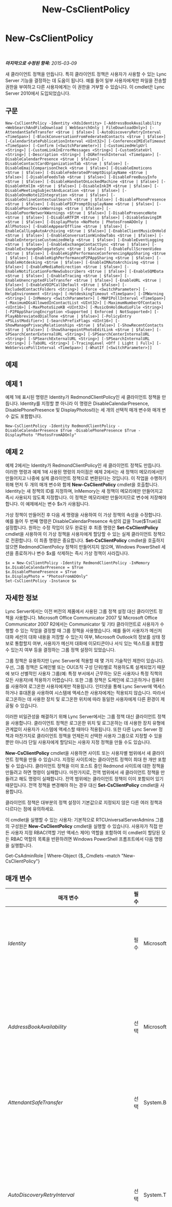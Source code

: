 ﻿---
title: New-CsClientPolicy
TOCTitle: New-CsClientPolicy
ms:assetid: 47a92c7d-fe94-4843-b9d5-92b955306666
ms:mtpsurl: https://technet.microsoft.com/ko-kr/library/Gg425949(v=OCS.15)
ms:contentKeyID: 49303503
ms.date: 08/10/2015
mtps_version: v=OCS.15
ms.translationtype: HT
---

# New-CsClientPolicy

 

_**마지막으로 수정된 항목:** 2015-03-09_

새 클라이언트 정책을 만듭니다. 특히 클라이언트 정책은 사용자가 사용할 수 있는 Lync Server 기능을 결정하는 데 도움이 됩니다. 예를 들어 일부 사용자에게만 파일을 전송할 권한을 부여하고 다른 사용자에게는 이 권한을 거부할 수 있습니다. 이 cmdlet은 Lync Server 2010에서 도입되었습니다.

## 구문

    New-CsClientPolicy -Identity <XdsIdentity> [-AddressBookAvailability <WebSearchAndFileDownload | WebSearchOnly | FileDownloadOnly>] [-AttendantSafeTransfer <$true | $false>] [-AutoDiscoveryRetryInterval <TimeSpan>] [-BlockConversationFromFederatedContacts <$true | $false>] [-CalendarStatePublicationInterval <UInt32>] [-ConferenceIMIdleTimeout <TimeSpan>] [-Confirm [<SwitchParameter>]] [-CustomizedHelpUrl <String>] [-CustomLinkInErrorMessages <String>] [-CustomStateUrl <String>] [-Description <String>] [-DGRefreshInterval <TimeSpan>] [-DisableCalendarPresence <$true | $false>] [-DisableContactCardOrganizationTab <$true | $false>] [-DisableEmailComparisonCheck <$true | $false>] [-DisableEmoticons <$true | $false>] [-DisableFederatedPromptDisplayName <$true | $false>] [-DisableFeedsTab <$true | $false>] [-DisableFreeBusyInfo <$true | $false>] [-DisableHandsetOnLockedMachine <$true | $false>] [-DisableHtmlIm <$true | $false>] [-DisableInkIM <$true | $false>] [-DisableMeetingSubjectAndLocation <$true | $false>] [-DisableOneNote12Integration <$true | $false>] [-DisableOnlineContextualSearch <$true | $false>] [-DisablePhonePresence <$true | $false>] [-DisablePICPromptDisplayName <$true | $false>] [-DisablePoorDeviceWarnings <$true | $false>] [-DisablePoorNetworkWarnings <$true | $false>] [-DisablePresenceNote <$true | $false>] [-DisableRTFIM <$true | $false>] [-DisableSavingIM <$true | $false>] [-DisplayPhoto <NoPhoto | PhotosFromADOnly | AllPhotos>] [-EnableAppearOffline <$true | $false>] [-EnableCallLogAutoArchiving <$true | $false>] [-EnableClientMusicOnHold <$true | $false>] [-EnableConversationWindowTabs <$true | $false>] [-EnableEnterpriseCustomizedHelp <$true | $false>] [-EnableEventLogging <$true | $false>] [-EnableExchangeContactSync <$true | $false>] [-EnableExchangeDelegateSync <$true | $false>] [-EnableFullScreenVideo <$true | $false>] [-EnableHighPerformanceConferencingAppSharing <$true | $false>] [-EnableHighPerformanceP2PAppSharing <$true | $false>] [-EnableHotdesking <$true | $false>] [-EnableIMAutoArchiving <$true | $false>] [-EnableMediaRedirection <$true | $false>] [-EnableNotificationForNewSubscribers <$true | $false>] [-EnableSQMData <$true | $false>] [-EnableTracing <$true | $false>] [-EnableUnencryptedFileTransfer <$true | $false>] [-EnableURL <$true | $false>] [-EnableVOIPCallDefault <$true | $false>] [-ExcludedContactFolders <String>] [-Force <SwitchParameter>] [-HelpEnvironment <String>] [-HotdeskingTimeout <TimeSpan>] [-IMWarning <String>] [-InMemory <SwitchParameter>] [-MAPIPollInterval <TimeSpan>] [-MaximumDGsAllowedInContactList <UInt32>] [-MaximumNumberOfContacts <UInt16>] [-MaxPhotoSizeKB <UInt32>] [-MusicOnHoldAudioFile <String>] [-P2PAppSharingEncryption <Supported | Enforced | NotSupported>] [-PlayAbbreviatedDialTone <$true | $false>] [-PolicyEntry <PSListModifier>] [-SearchPrefixFlags <UInt16>] [-ShowManagePrivacyRelationships <$true | $false>] [-ShowRecentContacts <$true | $false>] [-ShowSharepointPhotoEditLink <$true | $false>] [-SPSearchCenterExternalURL <String>] [-SPSearchCenterInternalURL <String>] [-SPSearchExternalURL <String>] [-SPSearchInternalURL <String>] [-TabURL <String>] [-TracingLevel <Off | Light | Full>] [-WebServicePollInterval <TimeSpan>] [-WhatIf [<SwitchParameter>]]

## 예제

## 예제 1

예제 1에 표시된 명령은 Identity가 RedmondClientPolicy인 새 클라이언트 정책을 만듭니다. Identity를 지정할 뿐 아니라 이 명령은 DisableCalendarPresence, DisablePhonePresence 및 DisplayPhotos라는 세 개의 선택적 매개 변수와 매개 변수 값도 포함합니다.

    New-CsClientPolicy -Identity RedmondClientPolicy -DisableCalendarPresence $True -DisablePhonePresence $True -DisplayPhoto "PhotosFromADOnly"

## 예제 2

예제 2에서는 Identity가 RedmondClientPolicy인 새 클라이언트 정책도 만듭니다. 이러한 명령과 예제 1에 사용된 명령의 차이점은 예제 2에서는 새 정책이 메모리에서만 만들어지고 나중에 실제 클라이언트 정책으로 변환된다는 것입니다. 이 작업을 수행하기 위해 먼저 두 개의 매개 변수와 함께 **New-CsClientPolicy** cmdlet을 호출합니다. Identity는 새 정책의 ID를 지정하며, InMemory는 새 정책이 메모리에만 만들어지고 즉시 사용되지 않도록 지정합니다. 이 정책은 메모리에만 만들어지므로 변수에 저장해야 합니다. 이 예제에서는 변수 $x가 사용됩니다.

가상 정책이 만들어진 후 다음 세 명령을 사용하여 이 가상 정책의 속성을 수정합니다. 예를 들어 두 번째 명령은 DisableCalendarPresence 속성의 값을 True($True)로 설정합니다. 원하는 수정 작업이 모두 완료된 후 최종 명령은 **Set-CsClientPolicy** cmdlet을 사용하여 이 가상 정책을 사용자에게 할당할 수 있는 실제 클라이언트 정책으로 전환합니다. 이 최종 명령은 중요합니다. **Set-CsClientPolicy** cmdlet을 호출하지 않으면 RedmondClientPolicy 정책이 만들어지지 않으며, Windows PowerShell 세션을 종료하거나 변수 $x를 삭제하는 즉시 가상 정책이 사라집니다.

    $x = New-CsClientPolicy -Identity RedmondClientPolicy -InMemory
    $x.DisableCalendarPresence = $True 
    $x.DisablePhonePresence = $True 
    $x.DisplayPhoto = "PhotosFromADOnly"
    Set-CsClientPolicy -Instance $x

## 자세한 정보

Lync Server에서는 이전 버전의 제품에서 사용된 그룹 정책 설정 대신 클라이언트 정책을 사용합니다. Microsoft Office Communicator 2007 및 Microsoft Office Communicator 2007 R2에서는 Communicator 및 기타 클라이언트로 사용자가 수행할 수 있는 작업을 결정할 때 그룹 정책을 사용했습니다. 예를 들어 사용자가 메신저 대화 세션의 대화 내용을 저장할 수 있는지 여부, Microsoft Outlook의 정보를 상태 정보로 통합할지 여부, 사용자가 메신저 대화에 이모티콘이나 서식 있는 텍스트를 포함할 수 있는지 여부 등을 결정하는 그룹 정책 설정이 있었습니다.

그룹 정책은 유용하지만 Lync Server에 적용할 때 몇 가지 기술적인 제한이 있습니다. 우선, 그룹 정책은 도메인별 또는 OU(조직 구성 단위)별로 적용하도록 설계되었기 때문에 보다 선별적인 사용자 그룹(예: 특정 부서에서 근무하는 모든 사용자나 특정 직책의 모든 사용자)에 적용하기 어렵습니다. 또한 그룹 정책은 도메인에 로그온하거나 컴퓨터를 사용하여 로그온한 사용자에게만 적용됩니다. 인터넷을 통해 Lync Server에 액세스하거나 휴대폰을 사용하여 시스템에 액세스한 사용자에게는 적용되지 않습니다. 따라서 로그온하는 데 사용한 장치 및 로그온한 위치에 따라 동일한 사용자에게 다른 환경이 제공될 수 있습니다.

이러한 비일관성을 해결하기 위해 Lync Server에서는 그룹 정책 대신 클라이언트 정책을 사용합니다. 클라이언트 정책은 로그온한 위치 및 로그온하는 데 사용한 장치 유형에 관계없이 사용자가 시스템에 액세스할 때마다 적용됩니다. 또한 다른 Lync Server 정책과 마찬가지로 클라이언트 정책을 언제든지 선택한 사용자 그룹으로 지정할 수 있을 뿐만 아니라 단일 사용자에게 할당되는 사용자 지정 정책을 만들 수도 있습니다.

**New-CsClientPolicy** cmdlet을 사용하면 사이트 또는 사용자별 범위에서 새 클라이언트 정책을 만들 수 있습니다. 지정된 사이트에는 클라이언트 정책이 최대 한 개만 포함될 수 있습니다. 클라이언트 정책을 이미 호스트 중인 Redmond 사이트에 대한 정책을 만들려고 하면 명령이 실패합니다. 마찬가지로, 전역 범위에서 새 클라이언트 정책을 만들려고 해도 명령이 실패합니다. 전역 범위에는 클라이언트 정책이 이미 포함되어 있기 때문입니다. 전역 정책을 변경해야 하는 경우 대신 **Set-CsClientPolicy** cmdlet을 사용합니다.

클라이언트 정책은 대부분의 정책 설정이 기본값으로 지정되지 않은 다른 여러 정책과 다르다는 점에 유의하세요.

이 cmdlet을 실행할 수 있는 사용자: 기본적으로 RTCUniversalServerAdmins 그룹의 구성원은 **New-CsClientPolicy** cmdlet을 실행할 수 있습니다. 사용자가 직접 만든 사용자 지정 RBAC(역할 기반 액세스 제어) 역할을 포함하여 이 cmdlet이 할당된 모든 RBAC 역할의 목록을 반환하려면 Windows PowerShell 프롬프트에서 다음 명령을 실행합니다.

Get-CsAdminRole | Where-Object {$\_.Cmdlets –match "New-CsClientPolicy"}

## 매개 변수


<table>
<colgroup>
<col style="width: 25%" />
<col style="width: 25%" />
<col style="width: 25%" />
<col style="width: 25%" />
</colgroup>
<thead>
<tr class="header">
<th>매개 변수</th>
<th>필수</th>
<th>유형</th>
<th>설명</th>
</tr>
</thead>
<tbody>
<tr class="odd">
<td><p><em>Identity</em></p></td>
<td><p>필수</p></td>
<td><p>Microsoft.Rtc.Management.Xds.XdsIdentity</p></td>
<td><p>새 정책에 할당할 고유 ID입니다. 새 클라이언트 정책은 사이트 또는 사용자별 범위에서 만들 수 있습니다. 새 사이트 정책을 만들려면 &quot;site:&quot; 접두사와 사이트 이름을 ID로 사용합니다. 예를 들어 Redmond 사이트에 대한 새 정책을 만들려면 -Identity site:Redmond 구문을 사용합니다. 새 사용자별 정책을 만들려면 -Identity SalesClientPolicy와 유사한 ID를 사용합니다.</p></td>
</tr>
<tr class="even">
<td><p><em>AddressBookAvailability</em></p></td>
<td><p>선택</p></td>
<td><p>Microsoft.Rtc.Management.WritableConfig.Policy.Client.AddressBookAvailability</p></td>
<td><p>사용자가 정보에 액세스할 수 있는 방법을 나타냅니다. 주소록 웹 쿼리 서비스를 사용하거나 주소록 복사본을 로컬 컴퓨터에 다운로드하는 방식으로 액세스할 수 있습니다. AddressBookAvailability는 다음 값 중 하나로 설정되어야 합니다.</p>
<p>WebSearchAndFileDownload</p>
<p>WebSearchOnly</p>
<p>FileDownloadOnly</p></td>
</tr>
<tr class="odd">
<td><p><em>AttendantSafeTransfer</em></p></td>
<td><p>선택</p></td>
<td><p>System.Boolean</p></td>
<td><p>True로 설정하면 Attendant가 &quot;안전한 전송&quot; 모드로 작동하므로 원하는 수신자에게 도달하지 못한 전송 통화가 &quot;전송 실패&quot; 알림과 함께 수신 영역에 다시 표시됩니다. False로 설정하면 원하는 수신자에 도달하지 못한 전송 통화가 수신 영역에 다시 표시되지 않습니다.</p></td>
</tr>
<tr class="even">
<td><p><em>AutoDiscoveryRetryInterval</em></p></td>
<td><p>선택</p></td>
<td><p>System.TimeSpan</p></td>
<td><p>연결 시도에 실패한 후 Lync Server 연결을 다시 시도하기 전에 Lync에서 대기하는 시간을 지정합니다. AutoDiscoveryRetryInterval은 1초에서 60분(1시간)(포함) 사이의 값으로 설정할 수 있습니다.</p>
<p>AutoDiscoveryRetryInterval을 지정할 때는 시:분:초 형식을 사용해야 합니다. 예를 들어 간격을 25분으로 설정하려면 다음 구문을 사용합니다.</p>
<p>- AutoDiscoveryRetryInterval 00:25:00</p>
<p>이 설정은 Office Communications Server 2007 R2 그룹 정책 설정 &quot;자동 검색을 다시 시도할 시간 간격&quot;에 해당합니다.</p></td>
</tr>
<tr class="odd">
<td><p><em>BlockConversationFromFederatedContacts</em></p></td>
<td><p>선택</p></td>
<td><p>System.Boolean</p></td>
<td><p>True로 설정하면 조직 외부의 대화 상대가 이 정책이 적용되는 사용자와 메신저 대화를 시작할 수 없습니다. 그러나 내부 사용자가 시작한 대화에 외부 사용자가 참여할 수는 있습니다. False로 설정하면 외부 대화 상대가 조직의 사용자에게 원치 않는 메신저 대화를 보내도록 허용됩니다.</p>
<p>이 설정은 Communications Server 2007 R2 그룹 정책 설정 &quot;페더레이션 대화 상대의 대화 차단&quot;에 해당합니다.</p></td>
</tr>
<tr class="even">
<td><p><em>CalendarStatePublicationInterval</em></p></td>
<td><p>선택</p></td>
<td><p>System.UInt32</p></td>
<td><p>Lync가 Microsoft Outlook에서 일정 정보를 검색하여 이 데이터를 현재 상태 정보에 추가하기 전에 대기하는 시간(초)을 지정합니다.</p>
<p>예를 들어 CalendarStatePublicationInterval을 10분(600초)으로 설정하려면 다음 구문을 사용합니다.</p>
<p>- CalendarStatePublicationInterval 600</p>
<p>이 설정은 Communications Server 2007 R2 그룹 정책 설정 &quot;현재 상태에 일정 데이터를 게시할 시간 간격&quot;에 해당합니다.</p></td>
</tr>
<tr class="odd">
<td><p><em>ConferenceIMIdleTimeout</em></p></td>
<td><p>선택</p></td>
<td><p>System.TimeSpan</p></td>
<td><p>사용자가 메신저 대화를 보내거나 받지 않고 메신저 대화 세션에 남아 있을 수 있는 시간(분)을 나타냅니다.</p>
<p>ConferenceIMIdleTimeout은 1시간 이하여야 하며 시:분:초 형식을 사용하여 지정해야 합니다. 예를 들어 다음 구문은 시간 제한 값을 45분으로 설정합니다.</p>
<p>-ConferenceIMIdleTimeout 00:45:00</p></td>
</tr>
<tr class="even">
<td><p><em>Confirm</em></p></td>
<td><p>선택</p></td>
<td><p>System.Management.Automation.SwitchParameter</p></td>
<td><p>명령을 실행하기 전에 확인 메시지를 표시합니다.</p></td>
</tr>
<tr class="odd">
<td><p><em>CustomizedHelpUrl</em></p></td>
<td><p>선택</p></td>
<td><p>System.String</p></td>
<td><p>조직에서 설정한 사용자 지정 Lync Server 도움말의 URL입니다. 사용자가 Lync에서 도움말 메뉴를 클릭할 때마다 기본 제품 도움말 대신 이 도움말이 표시됩니다.</p>
<p>EnableEnterpriseCustomizedHelp를 True로 설정하지 않은 경우에도 사용자 지정 도움말을 사용할 수 없습니다.</p>
<p>이 설정은 Communications Server 2007 R2 그룹 정책 설정 &quot;도움말 메뉴&quot;에 해당합니다. 이 매개 변수는 Lync Server 2013에서는 더 이상 사용되지 않습니다.</p></td>
</tr>
<tr class="even">
<td><p><em>CustomLinkInErrorMessages</em></p></td>
<td><p>선택</p></td>
<td><p>System.String</p></td>
<td><p>Lync Server에 표시되는 오류 메시지에 추가할 수 있는 웹 사이트의 URL입니다. URL을 지정하면 Lync Server에서 발생하는 오류 메시지의 맨 아래에 해당 URL이 표시됩니다. 사용자가 이 링크를 클릭하면 문제 해결 팁과 같은 추가 정보가 포함된 사용자 지정 웹 사이트로 이동합니다.</p></td>
</tr>
<tr class="odd">
<td><p><em>CustomStateUrl</em></p></td>
<td><p>선택</p></td>
<td><p>System.String</p></td>
<td><p>Lync Server에 사용자 지정 현재 상태를 추가하는 데 사용되는 XML 파일의 위치를 지정합니다. Lync Server는 대화 가능, 다른 용무 중, 방해 금지 등의 기본 제공 상태 외에 최대 4개의 사용자 지정 현재 상태를 허용합니다. XML 파일의 위치는 HTTPS 프로토콜을 사용하여 지정해야 합니다.</p>
<p>이 설정은 Communications Server 2007 R2 그룹 정책 설정 &quot;사용자 지정 현재 상태 URL&quot;에 해당합니다.</p></td>
</tr>
<tr class="even">
<td><p><em>Description</em></p></td>
<td><p>선택</p></td>
<td><p>System.String</p></td>
<td><p>관리자가 정책에 대한 추가 정보를 제공할 수 있습니다. 예를 들어 Description은 정책을 할당해야 하는 대상 사용자를 나타낼 수 있습니다.</p></td>
</tr>
<tr class="odd">
<td><p><em>DGRefreshInterval</em></p></td>
<td><p>선택</p></td>
<td><p>System.TimeSpan</p></td>
<td><p>Lync Server가 대화 상대 목록에서 &quot;확장된&quot; 메일 그룹의 구성원 목록을 자동으로 새로 고치기 전에 대기하는 시간을 나타냅니다. 메일 그룹을 확장하면 해당 그룹의 모든 구성원이 표시됩니다. DGRefreshInterval은 30초에서 28,800초(8시간)(포함) 사이의 정수 값으로 설정할 수 있습니다. 기본값은 28,800초입니다.</p>
<p>이 설정은 Communications Server 2007 R2 그룹 정책 설정 &quot;각 메일 그룹의 구성원 자격을 새로 고칠 시간 간격&quot;에 해당합니다.</p></td>
</tr>
<tr class="even">
<td><p><em>DisableCalendarPresence</em></p></td>
<td><p>선택</p></td>
<td><p>System.Boolean</p></td>
<td><p>True로 설정하면 Microsoft Outlook에서 가져온 연락처 데이터가 현재 상태 정보에 포함되지 않습니다. False로 설정하면 일정 데이터가 현재 상태 정보에 포함됩니다. 예를 들어 약속 있음/없음 정보가 대화 상대 카드에 보고됩니다. 마찬가지로, Outlook에 모임 참가 중으로 표시될 때마다 자동으로 상태가 다른 용무 중으로 설정됩니다.</p>
<p>이 설정은 Communications Server 2007 R2 그룹 정책 설정 &quot;일정 현재 상태 사용 안 함&quot;에 해당합니다.</p></td>
</tr>
<tr class="odd">
<td><p><em>DisableContactCardOrganizationTab</em></p></td>
<td><p>선택</p></td>
<td><p>System.Boolean</p></td>
<td><p>True로 설정하면 대화 상대 카드 조직 탭이 Lync 사용자 인터페이스에 표시되지 않습니다. False로 설정하면 Lync에서 대화 상대 카드 조직 탭을 사용할 수 있습니다.</p></td>
</tr>
<tr class="even">
<td><p><em>DisableEmailComparisonCheck</em></p></td>
<td><p>선택</p></td>
<td><p>System.Boolean</p></td>
<td><p>True로 설정하면 Lync에서 현재 실행 중인 Microsoft Outlook 인스턴스가 Lync Server를 실행하는 같은 사용자에게 속해 있는지 확인하지 않습니다. 예를 들어 Outlook과 Lync가 둘 다 Ken Myer 사용자 계정으로 실행되고 있는지 확인하지 않습니다. 대신, 두 응용 프로그램이 동일한 계정으로 실행 중인 것으로 간주하여 Outlook의 연락처 및 일정 데이터를 Lync에 포함합니다.</p>
<p>False로 설정하면 Lync에서 SMTP 주소를 사용하여 Outlook과 Lync가 동일한 계정으로 실행되고 있는지 확인합니다. SMTP 주소가 일치하지 않으면 Outlook의 연락처 및 일정 데이터가 Lync에 통합되지 않습니다.</p>
<p></p></td>
</tr>
<tr class="odd">
<td><p><em>DisableEmoticons</em></p></td>
<td><p>선택</p></td>
<td><p>System.Boolean</p></td>
<td><p>True로 설정하면 사용자가 메신저 대화를 통해 이모티콘을 보내거나 받을 수 없습니다. 대신, 이러한 이모티콘에 해당하는 텍스트가 표시됩니다. 예를 들어 &quot;스마일 기호&quot; 그림이 표시되는 대신 이 그림에 해당하는 다음 텍스트가 표시됩니다.</p>
<p>: )</p>
<p>False로 설정하면 사용자가 메신저 대화에 이모티콘을 포함하거나, 받은 메신저 대화에 있는 이모티콘을 볼 수 있습니다.</p>
<p>이 설정은 Communications Server 2007 R2 그룹 정책 설정 &quot;대화창에 이모티콘 사용 안 함&quot;에 해당합니다.</p></td>
</tr>
<tr class="even">
<td><p><em>DisableFederatedPromptDisplayName</em></p></td>
<td><p>선택</p></td>
<td><p>System.Boolean</p></td>
<td><p>True로 설정하면 페더레이션 사용자의 대화 상대 목록에 추가될 때 생성되는 알림 대화 상자에 페더레이션 사용자의 SIP 주소(예: sip:kenmyer@fabrikam.com)가 사용됩니다. False로 설정하면 알림 대화 상자에 페더레이션 사용자의 표시 이름(예: Ken Myer)이 사용됩니다.</p>
<p>이 설정은 Communications Server 2007 R2 그룹 정책 설정 &quot;알림 대화 상자에 PIC 대화 상대가 아닌 페더레이션 대화 상대의 대화명 표시 안 함&quot;에 해당합니다.</p></td>
</tr>
<tr class="odd">
<td><p><em>DisableFeedsTab</em></p></td>
<td><p>선택</p></td>
<td><p>System.Boolean</p></td>
<td><p>True로 설정하면 작업 피드 탭이 Lync에 표시되지 않습니다. False로 설정하면 Lync 내에서 피드 탭을 사용할 수 있습니다.</p></td>
</tr>
<tr class="even">
<td><p><em>DisableFreeBusyInfo</em></p></td>
<td><p>선택</p></td>
<td><p>System.Boolean</p></td>
<td><p>True로 설정하면 Microsoft Outlook에서 검색된 약속 있음/없음 정보가 대화 상대 카드에 표시되지 않습니다. False로 설정하면 약속 있음/없음 정보가 대화 상대 카드에 표시됩니다. 예를 들어 대화 상대 카드에 다음과 유사한 메모가 포함될 수 있습니다.</p>
<p>일정: 오후 2:00까지 약속 없음</p>
<p>이 설정은 Communications Server 2007 R2 그룹 정책 설정 &quot;약속 있음/없음 정보 게시 안 함&quot;에 해당합니다.</p></td>
</tr>
<tr class="odd">
<td><p><em>DisableHandsetOnLockedMachine</em></p></td>
<td><p>선택</p></td>
<td><p>System.Boolean</p></td>
<td><p>True로 설정하면 Polycom 송수화기가 연결된 컴퓨터가 잠긴 경우 사용자가 해당 송수화기를 사용할 수 없게 됩니다. 송수화기를 사용하려면 먼저 컴퓨터 잠금을 해제해야 합니다.</p>
<p>False로 설정하면 Polycom 송수화기가 연결된 컴퓨터가 잠긴 경우에도 사용자가 해당 송수화기를 사용할 수 있습니다.</p>
<p>이 설정은 Communications Server 2007 R2 그룹 정책 설정 &quot;잠긴 컴퓨터에 송수화기 사용 구성&quot;에 해당합니다.</p></td>
</tr>
<tr class="even">
<td><p><em>DisableHtmlIm</em></p></td>
<td><p>선택</p></td>
<td><p>System.Boolean</p></td>
<td><p>True로 설정하면 웹 페이지에서 복사한 HTML 텍스트를 메신저 대화에 붙여 넣을 때 HTML 텍스트가 일반 텍스트로 변환됩니다. False로 설정하면 메신저 대화에 붙여 넣을 때 글꼴 크기 및 색, 드롭다운 목록 및 단추 등의 HTML 서식이 유지됩니다.</p>
<p>False로 설정한 경우에도 스크립트 및 기타 악의적으로 사용될 수 있는 항목(예: 소리를 재생하는 태그)은 메신저 대화에 복사되지 않습니다. 단추 및 기타 컨트롤을 복사하여 메시지에 붙여 넣을 수 있지만 이러한 컨트롤에 연결된 스크립트는 자동으로 제거됩니다.</p>
<p>이 설정은 Communicator 2007 R2 그룹 정책 설정 &quot;메신저 대화에 HTML 텍스트 사용 안 함&quot;에 해당합니다.</p></td>
</tr>
<tr class="odd">
<td><p><em>DisableInkIM</em></p></td>
<td><p>선택</p></td>
<td><p>System.Boolean</p></td>
<td><p>True로 설정하면 사용자가 Tablet PC 링크가 포함된 메신저 대화를 받을 수 없습니다. 잉크는 손으로 쓴 메모를 문서에 삽입할 수 있는 기술입니다. False로 설정하면 사용자가 Tablet PC 링크가 포함된 메시지를 받을 수 있습니다.</p>
<p>이 설정은 Communications Server 2007 R2 그룹 정책 설정 &quot;메신저 대화에 잉크 사용 금지&quot;에 해당합니다.</p></td>
</tr>
<tr class="even">
<td><p><em>DisableMeetingSubjectAndLocation</em></p></td>
<td><p>선택</p></td>
<td><p>System.Boolean</p></td>
<td><p>False로 설정하면 대화 상대 카드에서 약속 있음/없음 정보를 볼 때 모임 제목, 모임 위치 등 모임에 대한 자세한 정보가 도구 설명으로 표시됩니다. True로 설정하면 자세한 정보가 표시되지 않습니다. 모임 관련 정보가 완전히 표시되지 않도록 하려면 DisableCalendarPresence도 True로 설정해야 합니다.</p>
<p>이 설정은 Communications Server 2007 R2 그룹 정책 설정 &quot;모임 제목 및 위치 정보 게시 안 함&quot;에 해당합니다.</p></td>
</tr>
<tr class="odd">
<td><p><em>DisableOneNote12Integration</em></p></td>
<td><p>선택</p></td>
<td><p>System.Boolean</p></td>
<td><p>True로 설정하면 Lync 내에서 Microsoft OneNote를 시작하는 기능 및 메신저 대화 세션과 OneNote 노트를 자동으로 연결하는 기능을 사용할 수 없습니다. False로 설정하면 Lync에서 OneNote를 사용하여 메모 작성 옵션이 활성화됩니다. 또한 Microsoft Outlook의 대화 내용에서 메신저 대화 내용을 찾은 경우 대화 메모 편집 단추를 클릭하여 해당 대화에 연결된 OneNote 노트를 검색할 수 있습니다.</p>
<p>이 설정은 Communications Server 2007 R2 그룹 정책 설정 &quot;OneNote 12 통합 사용 안 함&quot;에 해당합니다.</p></td>
</tr>
<tr class="even">
<td><p><em>DisableOnlineContextualSearch</em></p></td>
<td><p>선택</p></td>
<td><p>System.Boolean</p></td>
<td><p>True로 설정하면 대화 상대 목록에서 사용자를 마우스 오른쪽 단추로 클릭할 때 표시되는 이전 대화 찾기 메뉴 옵션이 비활성화됩니다. 이 옵션을 사용하면 Microsoft Outlook 대화 내용 폴더에서 해당 사용자와 관련된 이전 메신저 대화 세션을 검색할 수 있습니다. False로 설정하면 대화 상대 목록에서 사용자를 마우스 오른쪽 단추로 클릭할 때 이전 대화 찾기 옵션을 사용할 수 있습니다.</p>
<p>이 설정은 Microsoft Outlook을 캐시 모드에서 실행 중이지 않은 사용자에게만 적용됩니다. 이러한 사용자의 검색은 Microsoft Exchange Server에서 실행되어야 하는데 관리자가 이러한 검색으로 인해 네트워크 트래픽이 발생하는 것을 원하지 않을 수 있기 때문입니다. 캐시 모드에서 Outlook을 실행하는 경우에는 로컬에 캐시된 사용자의 받은 편지함 복사본에서 검색이 실행됩니다. 캐시된 검색은 이 설정의 영향을 받지 않습니다.</p>
<p>이 설정은 Communications Server 2007 R2 그룹 정책 설정 &quot;온라인 문맥 검색 사용 안 함&quot;에 해당합니다.</p></td>
</tr>
<tr class="odd">
<td><p><em>DisablePhonePresence</em></p></td>
<td><p>선택</p></td>
<td><p>System.Boolean</p></td>
<td><p>True로 설정하면 Lync에서 현재 상태를 확인할 때 전화 통화를 고려하지 않습니다. False로 설정하면 상태를 확인할 때 전화 통화가 고려됩니다. 예를 들어 전화를 사용할 때마다 상태가 자동으로 다른 용무 중으로 설정됩니다.</p>
<p>이 설정은 Communications Server 2007 R2 그룹 정책 설정 &quot;통화 현재 상태 사용 안 함&quot;에 해당합니다.</p></td>
</tr>
<tr class="even">
<td><p><em>DisablePICPromptDisplayName</em></p></td>
<td><p>선택</p></td>
<td><p>System.Boolean</p></td>
<td><p>True로 설정하면 사용자가 MSN과 같은 공용 메시지 서비스 계정을 가진 사용자의 대화 상대 목록에 추가될 때 생성되는 알림 대화 상자에 해당 사용자의 SIP 주소(예: sip:kenmyer@litwareinc.com)가 표시됩니다. False로 설정하면 알림 대화 상자에 해당 사용자의 표시 이름(예: Ken Myer)이 사용됩니다.</p>
<p>이 설정은 Communications Server 2007 R2 그룹 정책 설정 &quot;알림 대화 상자에 PIC 대화 상대의 대화명 표시 안 함&quot;에 해당합니다.</p></td>
</tr>
<tr class="odd">
<td><p><em>DisablePoorDeviceWarnings</em></p></td>
<td><p>선택</p></td>
<td><p>System.Boolean</p></td>
<td><p>True로 설정하면 오디오 또는 비디오 장치가 제대로 작동하지 않을 때 Lync에서 시작 시, 조정 마법사, 대화 창 등에서 경고를 실행하지 않습니다. False로 설정하면 이러한 경고가 실행됩니다.</p></td>
</tr>
<tr class="even">
<td><p><em>DisablePoorNetworkWarnings</em></p></td>
<td><p>선택</p></td>
<td><p>System.Boolean</p></td>
<td><p>True로 설정하면 네트워크 품질 저하에 대한 Lync가 표시되지 않습니다.</p></td>
</tr>
<tr class="odd">
<td><p><em>DisablePresenceNote</em></p></td>
<td><p>선택</p></td>
<td><p>System.Boolean</p></td>
<td><p>True로 설정하면 Microsoft Outlook에서 구성한 부재 중 메시지가 현재 상태 정보의 일부로 표시되지 않습니다. False로 설정하면 다른 사용자가 자신의 대화 상대 목록에서 사용자 이름을 마우스로 가리킬 때마다 부재 중 메시지가 표시됩니다.</p>
<p>이 설정은 Communications Server 2007 R2 그룹 정책 설정 &quot;현재 상태 알림 사용 안 함&quot;에 해당합니다.</p></td>
</tr>
<tr class="even">
<td><p><em>DisableRTFIM</em></p></td>
<td><p>선택</p></td>
<td><p>System.Boolean</p></td>
<td><p>이 설정과 DisableHtmlIm 설정을 모두 True로 설정하면 서식 있는 텍스트(예: 다양한 글꼴, 글꼴 크기 및 글꼴 색)가 메신저 대화에 사용되지 않습니다. 주고받는 모든 메시지가 일반 텍스트 형식으로 변환됩니다. False로 설정하면 메신저 대화에 서식 있는 텍스트를 사용할 수 있습니다.</p>
<p>이 설정은 Communications Server 2007 R2 그룹 정책 설정 &quot;메신저 대화에 서식 있는 텍스트 사용 안 함&quot;에 해당합니다.</p></td>
</tr>
<tr class="odd">
<td><p><em>DisableSavingIM</em></p></td>
<td><p>선택</p></td>
<td><p>System.Boolean</p></td>
<td><p>True로 설정하면 메신저 대화 세션을 저장하는 옵션이 Lync 대화 창의 메뉴 표시줄에서 제거됩니다. False로 설정하면 대화 창에서 이러한 옵션을 사용할 수 있습니다.</p>
<p>이 값을 True로 설정하면 사용자가 메신저 대화 내용을 쉽게 저장할 수 있는 메뉴 옵션이 제거됩니다. 그러나 사용자는 메시지 내용의 모든 텍스트를 클립보드로 복사하여 다른 응용 프로그램에 붙여 넣는 방식으로 내용을 저장할 수는 있습니다.</p>
<p>이 설정은 Communications Server 2007 R2 그룹 정책 설정 &quot;사용자가 메신저 대화를 저장하지 못하게 함&quot;에 해당합니다.</p></td>
</tr>
<tr class="even">
<td><p><em>DisplayPhoto</em></p></td>
<td><p>선택</p></td>
<td><p>Microsoft.Rtc.Management.WritableConfig.Policy.Client.DisplayPhoto</p></td>
<td><p>사용자 및 대화 상대의 사진을 Lync에 표시할지 여부를 결정합니다. 유효한 설정은 다음과 같습니다.</p>
<p>NoPhoto - 사진이 Lync에 표시되지 않습니다.</p>
<p>PhotosFromADOnly - Active Directory에 게시된 사진만 표시할 수 있습니다.</p>
<p>AllPhotos - Active Directory 또는 사용자 지정 사진을 표시할 수 있습니다.</p>
<p>기본값은 AllPhotos입니다.</p></td>
</tr>
<tr class="odd">
<td><p><em>EnableAppearOffline</em></p></td>
<td><p>선택</p></td>
<td><p>System.Boolean</p></td>
<td><p>True로 설정하면 Lync에서 추가 현재 상태(오프라인으로 표시)를 사용할 수 있습니다. 이 상태는 사용자가 오프라인 상태인 것처럼 표시하지만 실제로는 온라인 상태이므로 전화 통화를 받고 메신저 대화에 응답하는 등의 작업을 수행할 수 있습니다. False로 설정하면 Lync에서 오프라인으로 표시 현재 상태를 사용할 수 없습니다.</p>
<p>이 설정은 Communications Server 2007 R2 그룹 정책 설정 &quot;[오프라인으로 표시] 상태 사용&quot;에 해당합니다.</p></td>
</tr>
<tr class="even">
<td><p><em>EnableCallLogAutoArchiving</em></p></td>
<td><p>선택</p></td>
<td><p>System.Boolean</p></td>
<td><p>True로 설정하면 수신 및 발신 전화 통화에 대한 정보가 자동으로 Microsoft Outlook의 대화 내용 폴더에 저장됩니다. 실제 통화 자체는 기록되지 않습니다. 기록되는 내용은 통화에 참가한 사람, 통화 길이, 수신 또는 발신 통화인지 여부 등의 정보입니다. False로 설정하면 이 정보가 Outlook에 저장되지 않습니다.</p>
<p>이 설정은 Communications Server 2007 R2 그룹 정책 설정 &quot;Outlook 사서함에 통화 기록 자동 보관 사용/사용 안 함&quot;에 해당합니다.</p></td>
</tr>
<tr class="odd">
<td><p><em>EnableClientMusicOnHold</em></p></td>
<td><p>선택</p></td>
<td><p>System.Boolean</p></td>
<td><p>True로 설정하면 발신자가 대기 상태에 있을 때마다 음악이 재생됩니다. False로 설정하면 발신자가 대기 상태에 있을 때마다 음악이 재생되지 않습니다. 기본값은 False입니다.</p></td>
</tr>
<tr class="even">
<td><p><em>EnableConversationWindowTabs</em></p></td>
<td><p>선택</p></td>
<td><p>System.Boolean</p></td>
<td><p>True로 설정하면 메신저 대화 세션과 관련된 보충 정보가 새 브라우저 창에 표시됩니다. 이 유형의 정보는 Microsoft Unified Communications API를 사용하는 사용자 지정 응용 프로그램에만 사용할 수 있습니다. 예를 들어 고객 서비스 또는 지원 팀 담당자가 다른 사람과 대화하는 동안 관련 정보에 자동으로 액세스할 수 있습니다.</p>
<p>False로 설정하면 보충 정보가 새 브라우저 창에 표시되지 않습니다. 사용자가 메신저 대화 세션에 참가할 수는 있지만 세션과 함께 제공되는 추가 정보에 액세스할 수는 없습니다.</p>
<p>이 설정은 Communications Server 2007 R2 그룹 정책 설정 &quot;대화 창 탭 사용&quot;에 해당합니다. 이 매개 변수는 Lync Server 2013에서는 더 이상 사용되지 않습니다.</p></td>
</tr>
<tr class="odd">
<td><p><em>EnableEnterpriseCustomizedHelp</em></p></td>
<td><p>선택</p></td>
<td><p>System.Boolean</p></td>
<td><p>True로 설정하면 Lync에서 도움말 메뉴를 클릭하는 사용자에게 조직에서 설정된 사용자 지정 도움말이 제공됩니다. False로 설정하면 도움말 메뉴를 클릭하는 사용자에게 기본 Lync 제품 도움말이 제공됩니다.</p>
<p>사용자 지정 도움말을 사용하려면 사용자 지정 도움말 웹 사이트의 유효한 URL도 지정해야 합니다. 이 작업은 CustomizedHelpUrl 매개 변수를 사용하여 수행합니다. 이 매개 변수를 지정하지 않거나 URL이 유효하지 않으면 사용자가 모임을 예약하거나 모임에 참가하려고 할 때 오류가 발생할 수 있습니다.</p>
<p>이 매개 변수는 Lync Server 2013에서는 더 이상 사용되지 않습니다.</p></td>
</tr>
<tr class="even">
<td><p><em>EnableEventLogging</em></p></td>
<td><p>선택</p></td>
<td><p>System.Boolean</p></td>
<td><p>True로 설정하면 Lync에 대한 자세한 정보가 응용 프로그램 이벤트 로그에 기록됩니다. False로 설정하면 Lync Server에 연결 실패 등의 중요한 이벤트만 이벤트 로그에 기록됩니다.</p>
<p>이 설정은 Communications Server 2007 R2 그룹 정책 설정 &quot;Communicator에서 이벤트 로깅 기능 설정&quot;에 해당합니다.</p></td>
</tr>
<tr class="odd">
<td><p><em>EnableExchangeContactSync</em></p></td>
<td><p>선택</p></td>
<td><p>System.Boolean</p></td>
<td><p>True(기본값)로 설정하면 Lync가 Microsoft Outlook에서 사용자의 Lync 대화 상대 목록에 있는 각 사용자에 해당하는 개인 연락처를 만듭니다.</p></td>
</tr>
<tr class="even">
<td><p><em>EnableExchangeDelegateSync</em></p></td>
<td><p>선택</p></td>
<td><p>System.Boolean</p></td>
<td><p>True로 설정하면 Microsoft Exchange에 구성된 사용자에게 모임을 예약할 수 있는 권한이 위임됩니다.</p></td>
</tr>
<tr class="odd">
<td><p><em>EnableFullScreenVideo</em></p></td>
<td><p>선택</p></td>
<td><p>System.Boolean</p></td>
<td><p>True로 설정하면 이 매개 변수는 1) Lync 통화에 대해 올바른 가로 세로 비율을 사용하여 화상을 전체 화면으로 표시하고, 2) Lync 통화에 대해 화상 미리 보기를 사용하지 않도록 설정합니다. False로 설정하면 Lync에서 화상을 전체 화면으로 표시할 수 없지만 화상 미리 보기는 사용할 수 있습니다.</p>
<p>이 설정은 Communications Server 2007 R2 그룹 정책 설정 &quot;모든 OC 화상 통화에 대해 전체 화면 화상을 사용하고 화상 미리 보기는 사용하지 않음&quot;에 해당합니다.</p></td>
</tr>
<tr class="even">
<td><p><em>EnableHighPerformanceConferencingAppSharing</em></p></td>
<td><p>선택</p></td>
<td><p>System.Boolean</p></td>
<td><p>True로 설정하면 화면 새로 고침 빈도가 높은 응용 프로그램(예: CAD/CAM 응용 프로그램)의 성능이 향상될 수 있습니다. 하지만 이를 통해 성능이 향상되면 다른 응용 프로그램에서 사용 가능한 시스템 리소스 및 네트워크 대역폭이 줄어듭니다.</p></td>
</tr>
<tr class="odd">
<td><p><em>EnableHighPerformanceP2PAppSharing</em></p></td>
<td><p>선택</p></td>
<td><p>System.Boolean</p></td>
<td><p>True로 설정하면 피어 투 피어 응용 프로그램 공유 세션이 초당 2.5 프레임의 최대 프레임 속도를 초과할 수 있습니다. 기본값은 False입니다.</p></td>
</tr>
<tr class="even">
<td><p><em>EnableHotdesking</em></p></td>
<td><p>선택</p></td>
<td><p>System.Boolean</p></td>
<td><p>True로 설정하면 사용자가 Lync Server 계정을 사용하여 공유 작업 영역에서 Lync Phone Edition을 실행하는 전화에 로그온할 수 있습니다. 특히 사용자가 자신의 대화 상대에게 액세스할 수 있게 됩니다. False로 설정하면 사용자가 자신의 자격 증명을 사용하여 전화에 로그온할 수 없습니다.</p>
<p>이 설정은 사용자에게 적용되는 것이 아니라 공통 영역 전화에만 적용됩니다. True로 설정하고 공통 영역 전화에 적용하면 사용자가 자신의 자격 증명을 사용하여 해당 전화에 로그온할 수 있습니다. False로 설정하면 이 정책 설정이 적용된 공통 영역 전화에 아무도 로그온할 수 없게 됩니다.</p>
<p></p></td>
</tr>
<tr class="odd">
<td><p><em>EnableIMAutoArchiving</em></p></td>
<td><p>선택</p></td>
<td><p>System.Boolean</p></td>
<td><p>True로 설정하면 사용자가 참가하는 모든 메신저 대화 세션 내용이 Microsoft Outlook의 대화 내용 폴더에 저장됩니다. False로 설정하면 이러한 내용이 자동으로 저장되지 않습니다. 그러나 사용자가 메신저 대화 내용을 수동으로 저장할 수 있습니다.</p>
<p>이 설정은 Communications Server 2007 R2 그룹 정책 설정 &quot;Outlook 사서함에 메신저 대화 자동 보관 사용/사용 안 함&quot;에 해당합니다.</p></td>
</tr>
<tr class="even">
<td><p><em>EnableMediaRedirection</em></p></td>
<td><p>선택</p></td>
<td><p>System.Boolean</p></td>
<td><p>True($True)로 설정하면 오디오 및 비디오 스트림을 다른 네트워크 트래픽에서 분리할 수 있습니다. 이렇게 하면 클라이언트 장치에서 오디오 및 비디오를 로컬에서 인코딩/디코딩할 수 있습니다. 미디어 리디렉션을 사용하면 장치 원격 제어나 코덱 압축 등의 다른 기술에 비해 대개 대역폭 사용량은 낮아지고 서버 확장성은 향상되며 사용자 환경이 보다 최적화됩니다.</p></td>
</tr>
<tr class="odd">
<td><p><em>EnableNotificationForNewSubscribers</em></p></td>
<td><p>선택</p></td>
<td><p>System.Boolean</p></td>
<td><p>True로 설정하면 다른 사용자의 연락처 목록에 추가될 때마다 목록에 추가되었다는 알림을 받게 됩니다. 또한 알림 대화 상자에서는 이 사용자를 연락처 목록에 추가하거나 현재 상태 정보를 볼 수 없도록 차단하는 옵션을 제공합니다. False로 설정하면 다른 사용자의 연락처 목록에 추가될 때 알림을 받지 못합니다.</p>
<p>이 설정은 Office Communications Server 2007 R2 그룹 정책 설정 &quot;새 현재 상태 구독자에 대한 알림 표시&quot;에 해당합니다.</p></td>
</tr>
<tr class="even">
<td><p><em>EnableSQMData</em></p></td>
<td><p>선택</p></td>
<td><p>System.Boolean</p></td>
<td><p>참고: 이 설정은 Lync Server 2013에서 더 이상 사용되지 않습니다.</p>
<p>CEIP(사용자 환경 개선 프로그램)는 Microsoft가 Lync의 실제 사용 데이터를 수집하는 것을 지원하기 위해 만들어졌습니다. 사용자가 CEIP에 등록하면 Lync를 실행할 때마다 사용자가 수행한 작업 및 해당 작업을 수행한 빈도에 대한 정보가 Microsoft에 다시 전송되어 데이터베이스에 저장되며 사용 추세를 파악할 수 있도록 분석됩니다.</p>
<p>EnableSQMData를 True로 설정하더라도 사용자가 사용자 환경 개선 프로그램에 자동으로 등록되는 것은 아닙니다. 대신 Lync에서 프로그램에 참가할 수 있는 옵션을 제공합니다.</p>
<p>False로 설정하면 사용자가 사용자 환경 개선 프로그램에 등록되지 않습니다. 또한 Lync에서 프로그램에 참가할 수 있는 옵션을 제공하지 않습니다. 사용자가 CEIP 프로그램에 참가하려면 EnableSQMData를 True로 설정하고 이후에 사용자가 수동으로 프로그램에 옵트인(opt in)해야 합니다.</p>
<p>개인 식별이 가능한 정보는 CEIP에 전송되지 않습니다. CEIP는 사용자가 메신저 대화를 보내는 사람 및 사용자에게 메신저 대화를 보내는 사람을 추적하지 않습니다. 이 프로그램은 Lync를 사용하여 파일을 전송하는 빈도, 대화 상대 목록에 있는 평균 대화 상대 수 등의 정보를 추적합니다.</p>
<p>이 설정은 Office Communications Server 2007 R2 그룹 정책 설정 &quot;Instrumentation 지정&quot;에 해당합니다.</p></td>
</tr>
<tr class="odd">
<td><p><em>EnableTracing</em></p></td>
<td><p>선택</p></td>
<td><p>System.Boolean</p></td>
<td><p>True로 설정하면 Lync에서 소프트웨어 추적을 사용할 수 있고, False로 설정하면 소프트웨어 추적을 사용할 수 없습니다. 소프트웨어 추적은 API 통화 추적을 비롯하여 프로그램이 수행하는 모든 작업에 대한 자세한 기록을 유지합니다. 이러한 추적은 대체로 개발자와 응용 프로그램 지원 담당자에게 유용합니다.</p>
<p>이 설정은 Communications Server 2007 R2 그룹 정책 설정 &quot; Communicator에서 추적 기능 설정&quot;에 해당합니다.</p></td>
</tr>
<tr class="even">
<td><p><em>EnableUnencryptedFileTransfer</em></p></td>
<td><p>선택</p></td>
<td><p>System.Boolean</p></td>
<td><p>True로 설정하면 사용자가 암호화된 파일 전송을 지원하지 않는 메신저 소프트웨어를 가진 외부 사용자와 파일을 교환할 수 있습니다. False로 설정하면 사용자가 암호화된 파일 전송을 지원하는 소프트웨어를 가진 외부 사용자하고만 파일을 교환할 수 있습니다.</p>
<p>이 설정은 Communications Server 2007 R2 그룹 정책 설정 &quot;암호화되지 않은 파일 전송 허용&quot;에 해당합니다.</p></td>
</tr>
<tr class="odd">
<td><p><em>EnableURL</em></p></td>
<td><p>선택</p></td>
<td><p>System.Boolean</p></td>
<td><p>True로 설정하면 메신저 대화에 포함된 하이퍼링크가 &quot;클릭 가능&quot;하게 됩니다. 즉, 사용자가 이 링크를 클릭하면 웹 브라우저에서 지정한 위치가 열립니다. False로 설정하면 메신저 대화에서 하이퍼링크가 일반 텍스트로 표시됩니다. 해당 위치로 이동하려면 사용자가 링크 텍스트를 복사하여 웹 브라우저에 붙여 넣어야 합니다.</p>
<p>이 설정은 Communications Server 2007 R2 그룹 정책 설정 &quot;메신저 대화에 하이퍼링크 허용&quot;에 해당합니다.</p></td>
</tr>
<tr class="even">
<td><p><em>EnableVOIPCallDefault</em></p></td>
<td><p>선택</p></td>
<td><p>System.Boolean</p></td>
<td><p>True로 설정하면 사용자가 통화하려면 클릭 기능을 사용할 때마다 Lync 통화가 연결됩니다.</p>
<p>이 정책 설정은 클릭하여 전화 걸기 기능의 초기 상태에만 영향을 줍니다. 사용자가 클릭하여 전화 걸기 설정의 값을 수정하면 사용자가 선택한 값이 이 정책 설정을 대신합니다. 사용자가 클릭하여 전화 걸기 설정을 수정한 다음 해당 설정은 사용 상태로 유지되며 EnableVOIPCallDefault 정책의 영향을 받지 않습니다.</p></td>
</tr>
<tr class="odd">
<td><p><em>ExcludedContactFolders</em></p></td>
<td><p>선택</p></td>
<td><p>System.String</p></td>
<td><p>Lync가 새 대화 상대를 검색할 때마다 검색할 수 없는 Microsoft Outlook 연락처 폴더(있는 경우)를 나타냅니다. 폴더 이름을 세미콜론으로 구분하여 여러 개의 폴더를 지정할 수 있습니다(예: -ExcludedContactFolders &quot;SenderPhotoContacts;OtherContacts&quot;).</p></td>
</tr>
<tr class="even">
<td><p><em>Force</em></p></td>
<td><p>선택</p></td>
<td><p>System.Management.Automation.SwitchParameter</p></td>
<td><p>명령을 실행할 때 발생할 수 있는 심각하지 않은 오류 메시지를 표시하지 않습니다.</p></td>
</tr>
<tr class="odd">
<td><p><em>HelpEnvironment</em></p></td>
<td><p>선택</p></td>
<td><p>System.String</p></td>
<td><p>&quot;Office 365&quot;로 설정하면 기본적으로 표시되는 온-프레미스 도움말이 아닌 Lync 2013용 비즈니스용 Skype Online 클라이언트 도움말 설명서가 사용자에게 표시됩니다. HelpEnvironment는 &quot;Office 365&quot; 또는 null 값($Null)으로 설정할 수 있습니다. 기본값인 null 값으로 설정하는 경우에는 온-프레미스 도움말이 사용자에게 표시됩니다.</p></td>
</tr>
<tr class="even">
<td><p><em>HotdeskingTimeout</em></p></td>
<td><p>선택</p></td>
<td><p>System.TimeSpan</p></td>
<td><p>hot-desk 전화에 로그온한 사용자의 시간 제한 간격입니다. hot-desk 전화는 공유 작업 영역에 있고 사용자가 Lync Server 계정을 사용하여 로그온할 수 있는 Lync Phone Edition을 실행하는 전화입니다. hot-desk 시간 제한은 사용자가 hot-desk 전화에서 자동으로 로그오프되기 전에 경과할 수 있는 시간(분)을 지정합니다. hot-desk 시간 제한을 지정할 때는 시:분:초 형식을 사용해야 합니다. 예를 들어 다음 구문은 hot-desk 시간 제한 값을 45분으로 설정합니다.</p>
<p>-HotdeskingTimeout 00:45:00</p>
<p>이 정책 설정은 사용자에게 적용되는 것이 아니라 공통 영역 전화에만 적용됩니다. 기본값은 5분(00:05:00)이고 최소값은 30초(00:00:30)입니다.</p></td>
</tr>
<tr class="odd">
<td><p><em>IMWarning</em></p></td>
<td><p>선택</p></td>
<td><p>System.String</p></td>
<td><p>이 매개 변수를 구성하면 사용자가 메신저 대화 세션에 참가할 때마다 지정한 메시지가 대화 창에 표시됩니다. 예를 들어 IMWarning을 &quot;All information is the property of Litwareinc&quot;로 설정하면 사용자가 메신저 대화 세션에 참가할 때마다 해당 메시지가 대화 창에 표시됩니다.</p>
<p>이 매개 변수를 null 값($Null)으로 설정하면 대화 창에 메시지가 표시되지 않습니다.</p>
<p>경고 메시지는 256자로 제한되며 일반 텍스트만 포함할 수 있습니다. 임의 서식(굵게 또는 기울임꼴)은 사용할 수 없으며 텍스트 내에 클릭 가능한 URL을 포함할 수 없습니다.</p>
<p>이 설정은 Communications Server 2007 R2 그룹 정책 설정 &quot;경고문&quot;에 해당합니다.</p></td>
</tr>
<tr class="even">
<td><p><em>InMemory</em></p></td>
<td><p>선택</p></td>
<td><p>System.Management.Automation.SwitchParameter</p></td>
<td><p>개체를 실제로 영구 변경 사항으로 커밋하지 않고 개체 참조를 만듭니다. 이 매개 변수와 함께 호출된 이 cmdlet의 결과를 변수로 할당하면 개체 참조의 속성을 변경한 후 이 cmdlet과 일치하는 Set- cmdlet을 호출하여 해당 변경 사항을 커밋할 수 있습니다.</p></td>
</tr>
<tr class="odd">
<td><p><em>MAPIPollInterval</em></p></td>
<td><p>선택</p></td>
<td><p>System.TimeSpan</p></td>
<td><p>중요: 이 매개 변수는 Lync Server 2013에서는 더 이상 사용되지 않습니다.</p>
<p>Microsoft Exchange Server 2003 사용자의 경우 MAPIPollInterval은 Lync가 Exchange 공용 폴더에서 일정 데이터를 검색하는 빈도를 지정합니다. MAPIPollInterval은 1초에서 1시간(포함) 사이의 모든 값으로 설정할 수 있습니다. MAPI 폴링 간격을 구성하려면 시:분:초 형식을 사용합니다. 예를 들어 다음 명령은 MAPI 폴링 간격을 45분으로 설정합니다.</p>
<p>-MapiPollInterval 00:45:00</p>
<p>이 설정은 전자 메일 계정이 Microsoft Exchange Server 2010 또는 Microsoft Exchange Server 2007인 사용자에게는 적용되지 않습니다. 이러한 사용자에 대한 일정 검색은 WebServicePollInterval을 사용하여 관리합니다.</p>
<p>이 설정은 Office Communications Server 2007 R2 그룹 정책 설정 &quot;MAPI 공급자로부터 일정 데이터를 로드할 시간 간격&quot;에 해당합니다.</p></td>
</tr>
<tr class="even">
<td><p><em>MaximumDGsAllowedInContactList</em></p></td>
<td><p>선택</p></td>
<td><p>System.UInt32</p></td>
<td><p>사용자가 대화 상대로 구성할 수 있는 최대 메일 그룹 수를 나타냅니다. MaximumDGsAllowedInContactList는 0에서 64(포함) 사이의 정수 값으로 설정할 수 있습니다. 기본값은 10입니다.</p></td>
</tr>
<tr class="odd">
<td><p><em>MaximumNumberOfContacts</em></p></td>
<td><p>선택</p></td>
<td><p>System.UInt16</p></td>
<td><p>사용자가 보유할 수 있는 최대 대화 상대 수를 나타냅니다. 최대 대화 상대 수는 0에서 1000(포함) 사이의 정수 값으로 설정할 수 있습니다. 0으로 설정하면 사용자가 대화 상대를 보유할 수 없습니다.</p>
<p>이 설정은 Communications Server 2007 R2 그룹 정책 설정 &quot;최대 허용 대화 상대 수&quot;에 해당합니다.</p></td>
</tr>
<tr class="even">
<td><p><em>MaxPhotoSizeKB</em></p></td>
<td><p>선택</p></td>
<td><p>System.UInt32</p></td>
<td><p>Lync에 표시되는 사진의 최대 크기(킬로바이트)를 나타냅니다.</p>
<p>기본값은 30KB입니다.</p></td>
</tr>
<tr class="odd">
<td><p><em>MusicOnHoldAudioFile</em></p></td>
<td><p>선택</p></td>
<td><p>System.String</p></td>
<td><p>발신자가 대기 상태에 있을 때 재생할 오디오 파일의 경로입니다. 이 속성의 값을 구성하면 대기 음악이 사용되며 사용자가 이 기능을 비활성화할 수 없습니다. 이 속성의 값을 구성하지 않으면 EnableClientMusicOnHold가 True로 설정된 경우 사용자가 고유한 대기 음악 파일을 지정할 수 있습니다.</p></td>
</tr>
<tr class="even">
<td><p><em>P2PAppSharingEncryption</em></p></td>
<td><p>선택</p></td>
<td><p>Microsoft.Rtc.Management.WritableConfig.Policy.Client.P2PAppSharingEncryption</p></td>
<td><p>피어 간 대화 중에 교환되는 데스크톱 및 응용 프로그램 공유 데이터를 암호화할지 여부를 나타냅니다. 허용되는 값은 다음과 같습니다.</p>
<p>Supported. 가능한 경우 데스크톱 및 응용 프로그램 공유 데이터가 암호화됩니다.</p>
<p>Enforced. 데스크톱 및 응용 프로그램 공유 데이터를 암호화해야 합니다. 데이터를 암호화할 수 없는 경우 데스크톱 및 응용 프로그램 공유가 대화에 사용되지 않습니다.</p>
<p>NotSupported. 데스크톱 및 응용 프로그램 공유 데이터가 암호화되지 않습니다.</p></td>
</tr>
<tr class="odd">
<td><p><em>PlayAbbreviatedDialTone</em></p></td>
<td><p>선택</p></td>
<td><p>System.Boolean</p></td>
<td><p>True로 설정하면 Lync 호환 송수화기를 들 때마다 3초 동안 발신음이 재생됩니다. Lync 송수화기는 표준 전화처럼 보이지만 컴퓨터의 USB 포트에 연결되고 &quot;일반&quot; 전화 통화가 아니라 Lync 통화를 수행하는 데 사용됩니다. False로 설정하면 Lync 호환 송수화기를 들 때마다 30초 동안 발신음이 재생됩니다.</p>
<p>이 설정은 Communications Server 2007 R2 그룹 정책 설정 &quot;단축된 발신음 재생&quot;에 해당합니다.</p></td>
</tr>
<tr class="even">
<td><p><em>PolicyEntry</em></p></td>
<td><p>선택</p></td>
<td><p>System.Management.Automation.PSListModifier</p></td>
<td><p>기본 매개 변수로 처리되지 않는 설정을 추가할 수 있습니다. 예를 들어 Microsoft Lync Server 2010 시험판 버전을 테스트할 때는 Microsoft Lync 2010에 사용자 의견 보내기 옵션을 추가할 수 있었습니다. 이 작업은 다음과 같은 코드를 사용하여 수행되었습니다.</p>
<p>$x = New-CsClientPolicyEntry -Name &quot;OnlineFeedbackURL&quot; -Value &quot;http://www.litwareinc.com/feedback&quot;Set-CsClientPolicy -Identity global -PolicyEntry @{Add=$x}</p>
<p>자세한 내용 및 예제는 <a href="new-csclientpolicyentry.md">New-CsClientPolicyEntry</a> cmdlet 도움말 항목을 참고하세요.</p></td>
</tr>
<tr class="odd">
<td><p><em>SearchPrefixFlags</em></p></td>
<td><p>선택</p></td>
<td><p>System.UInt16</p></td>
<td><p>사용자가 새 대화 상대를 검색할 때마다 사용해야 하는 주소록 특성을 나타냅니다. 검색 접두사 플래그는 유사 이진 숫자(예: 11101111)로 생성되며, 여기서 1은 특성을 검색해야 함을 나타내고 0은 특성을 검색하지 않아야 함을 나타냅니다. 이진 값의 특성은 오른쪽에서 왼쪽으로 다음과 같습니다.</p>
<p>기본 전자 메일 주소</p>
<p>전자 메일 별칭</p>
<p>모든 전자 메일 주소</p>
<p>회사</p>
<p>표시 이름</p>
<p>이름</p>
<p>성</p>
<p>이진 값 1110111은 특성 4: 회사를 제외한 모든 특성이 검색되어야 함을 나타냅니다. 이름, 성 및 표시 이름만 검색하려면 다음 값을 생성합니다.</p>
<p>1110000</p>
<p>이진 값이 생성된 후 10진수 값으로 변환한 다음 SearchPrefixFlags에 할당해야 합니다. 이진 숫자를 10진수로 변환하려면 다음과 같은 Windows PowerShell 명령을 사용합니다.</p>
<p>[Convert]::ToInt32(&quot;1110111&quot;, 2)</p></td>
</tr>
<tr class="even">
<td><p><em>ShowManagePrivacyRelationships</em></p></td>
<td><p>선택</p></td>
<td><p>System.Boolean</p></td>
<td><p>True로 설정하면 Lync 대화 상대 목록 창에 관계 옵션이 표시됩니다. False로 설정하면 관계 옵션이 숨겨집니다.</p>
<p>이 설정은 Lync 2010에만 적용됩니다. Lync 2013은 ShowManagePrivacyRelationships가 True로 설정된 경우에도 이러한 관계를 표시하지 않습니다.</p>
<p>기본값은 False입니다.</p></td>
</tr>
<tr class="odd">
<td><p><em>ShowRecentContacts</em></p></td>
<td><p>선택</p></td>
<td><p>System.Boolean</p></td>
<td><p>이 매개 변수는 클라이언트에 영향을 주지 않습니다.</p>
<p></p></td>
</tr>
<tr class="even">
<td><p><em>ShowSharepointPhotoEditLink</em></p></td>
<td><p>선택</p></td>
<td><p>System.Boolean</p></td>
<td><p>True로 설정하면 Lync에서 사용자가 Microsoft SharePoint 내 사이트에 저장된 개인 사진을 편집할 수 있는 링크가 포함됩니다. 기본값인 False로 설정하면 Lync에서 SharePoint 내 사이트에 대한 링크를 포함하지 않습니다.</p></td>
</tr>
<tr class="odd">
<td><p><em>SPSearchCenterExternalURL</em></p></td>
<td><p>선택</p></td>
<td><p>System.String</p></td>
<td><p>키워드 검색(전문 검색이라고도 함)에 사용되는 Microsoft SharePoint 사이트의 외부 URL입니다. 이 URL은 Lync에 표시되는 키워드 검색 결과의 맨 아래에 나타납니다. 사용자가 이 URL을 클릭하면 웹 브라우저에서 SharePoint 사이트가 열리며, 사용자는 여기서 SharePoint의 검색 기능을 사용하여 검색할 수 있습니다. SharePoint는 Lync보다 많은 검색 옵션을 제공합니다.</p>
<p>SPSearchCenterExternalURL은 외부 사용자, 즉 조직의 방화벽 외부에서 로그온하는 사용자를 위한 URL을 나타냅니다. SPSearchCenterInternalURL 매개 변수는 방화벽 내부에서 로그온하는 사용자에 사용됩니다.</p></td>
</tr>
<tr class="even">
<td><p><em>SPSearchCenterInternalURL</em></p></td>
<td><p>선택</p></td>
<td><p>System.String</p></td>
<td><p>키워드 검색(전문 검색이라고도 함)에 사용되는 Microsoft SharePoint 사이트의 내부 URL입니다. 이 URL은 Lync에 표시되는 키워드 검색 결과의 맨 아래에 나타납니다. 사용자가 이 URL을 클릭하면 웹 브라우저에서 SharePoint 사이트가 열리며, 사용자는 여기서 SharePoint의 검색 기능을 사용하여 검색할 수 있습니다. SharePoint는 Lync보다 많은 검색 옵션을 제공합니다.</p>
<p>SPSearchCenterInternalURL은 내부 사용자, 즉 조직의 방화벽 내부에서 로그온하는 사용자를 위한 URL을 나타냅니다. SPSearchCenterExternalURL 매개 변수는 방화벽 외부에서 로그온하는 사용자에 사용됩니다.</p></td>
</tr>
<tr class="odd">
<td><p><em>SPSearchExternalURL</em></p></td>
<td><p>선택</p></td>
<td><p>System.String</p></td>
<td><p>키워드 검색(전문 검색이라고도 함)에 사용되는 Microsoft SharePoint 사이트의 외부 URL입니다. Lync은 외부 사용자(즉, 조직의 방화벽 외부에서 시스템에 액세스한 사용자)가 키워드 검색을 수행할 때마다 이 URL에 있는 SharePoint 사이트를 사용합니다.</p></td>
</tr>
<tr class="even">
<td><p><em>SPSearchInternalURL</em></p></td>
<td><p>선택</p></td>
<td><p>System.String</p></td>
<td><p>키워드 검색(전문 검색이라고도 함)에 사용되는 Microsoft SharePoint 사이트의 내부 URL입니다. Lync은 내부 사용자(즉, 조직의 방화벽 내부에서 로그온한 사용자)가 키워드 검색을 수행할 때마다 이 URL에 있는 SharePoint 사이트를 사용합니다.</p></td>
</tr>
<tr class="odd">
<td><p><em>TabURL</em></p></td>
<td><p>선택</p></td>
<td><p>System.String</p></td>
<td><p>Lync 대화 상대 목록 창의 맨 아래에 있는 사용자 지정 탭을 만드는 데 사용되는 XML 파일의 위치를 지정합니다. 사용자 지정 탭을 통해 Lync 내에서 웹 페이지(예: 지원 팀 웹 페이지)에 액세스할 수 있습니다. 이 매개 변수는 Lync Server 2013에서는 더 이상 사용되지 않습니다.</p>
<p>이 설정은 Communications Server 2007 R2 그룹 정책 설정 &quot;탭 URL&quot;에 해당합니다.</p></td>
</tr>
<tr class="even">
<td><p><em>TracingLevel</em></p></td>
<td><p>선택</p></td>
<td><p>Microsoft.Rtc.Management.WritableConfig.Policy.Client.TracingLevel</p></td>
<td><p>관리자가 Lync 2013에서 이벤트 추적 및 로깅을 관리할 수 있도록 합니다. 사용 가능한 값은 다음과 같습니다.</p>
<p>* Off - 추적을 사용할 수 없으며 사용자가 이 설정을 변경할 수 없습니다.</p>
<p>* Light - 최소한의 추적을 수행하며 사용자가 이 설정을 변경할 수 없습니다.</p>
<p>* Full - 상세한 추적이 수행되며 사용자가 이 설정을 변경할 수 없습니다.</p>
<p>기본적으로 TracingLevel은 Light로 설정됩니다.</p></td>
</tr>
<tr class="odd">
<td><p><em>WebServicePollInterval</em></p></td>
<td><p>선택</p></td>
<td><p>System.TimeSpan</p></td>
<td><p>Microsoft Exchange Server 2007 이상 버전의 제품 사용자의 경우 WebServicePollInterval은 Lync가 Microsoft Exchange Server 웹 서비스에서 일정 데이터를 검색하는 빈도를 지정합니다. WebServicePollInterval은 1초에서 1시간(포함) 사이의 모든 값으로 설정할 수 있습니다. 웹 서비스 폴링 간격을 구성하려면 시:분:초 형식을 사용합니다. 예를 들어 다음 명령은 웹 서비스 폴링 간격을 45분으로 설정합니다.</p>
<p>-WebServicePollInterval 00:45:00</p>
<p>이 설정은 전자 메일 계정이 Exchange 2003인 사용자에게는 적용되지 않습니다. 이러한 사용자에 대한 일정 검색은 MAPIPollInterval을 사용하여 관리합니다.</p>
<p>이 설정은 Communications Server 2007 R2 그룹 정책 설정 &quot;웹 서비스 공급자로부터 일정 데이터를 로드할 시간 간격&quot;에 해당합니다.</p></td>
</tr>
<tr class="even">
<td><p><em>WhatIf</em></p></td>
<td><p>선택</p></td>
<td><p>System.Management.Automation.SwitchParameter</p></td>
<td><p>명령을 실제로 실행하지 않고도 명령이 실행될 경우 발생할 수 있는 현상을 설명합니다.</p></td>
</tr>
</tbody>
</table>


## 입력 형식

없음. **New-CsClientPolicy** cmdlet은 파이프라인된 입력을 허용하지 않습니다.

## 반환 형식

**New-CsClientPolicy** cmdlet은 Microsoft.Rtc.Management.WritableConfig.Policy.Client.ClientPolicy 개체의 새 인스턴스를 생성합니다.

## 참고 항목

#### 기타 리소스

[Get-CsClientPolicy](get-csclientpolicy.md)  
[Grant-CsClientPolicy](grant-csclientpolicy.md)  
[New-CsClientPolicyEntry](new-csclientpolicyentry.md)  
[Remove-CsClientPolicy](remove-csclientpolicy.md)  
[Set-CsClientPolicy](set-csclientpolicy.md)

